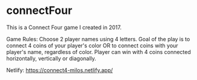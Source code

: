 # connectFour

This is a Connect Four game I created in 2017.

Game Rules:
Choose 2 player names using 4 letters. Goal of the play is to connect 4 coins of your player's color OR to connect coins with your player's name, regardless of color.
Player can win with 4 coins connected horizontally, vertically or diagonally.

Netlify: https://connect4-milos.netlify.app/
